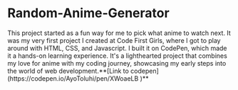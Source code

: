 # Random-Anime-Generator

<p>This project started as a fun way for me to pick what anime to watch next. It was my very first project I created at Code First Girls, where I got to play around with HTML, CSS, and Javascript. I built it on CodePen, which made it a hands-on learning experience. It's a lighthearted project that combines my love for anime with my coding journey, showcasing my early steps into the world of web development.**[Link to codepen](https://codepen.io/AyoToluhi/pen/XWoaeLB )** </p>
